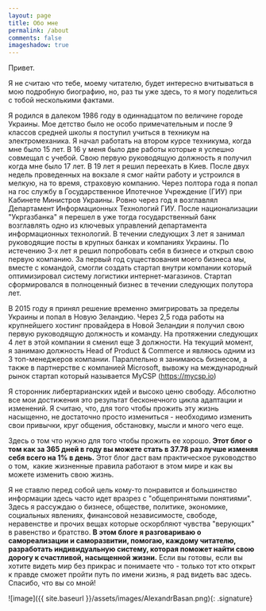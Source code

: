 ```yaml
---
layout: page
title: Обо мне
permalink: /about
comments: false
imageshadow: true
---
```


Привет.

Я не считаю что тебе, моему читателю, будет интересно вчитываться в мою подробную биографию, но, раз ты уже здесь, то я могу поделиться с тобой несколькими фактами.

Я родился в далеком 1986 году в одиннадцатом по величине городе Украины. Мое детство было не особо примечательным и после 9 классов средней школы я поступил учиться в техникум на электромеханика. Я начал работать на втором курсе техникума, когда мне было 15 лет. В 16 у меня было две работы которые я успешно совмещал с учебой. Свою первую руководящую должность я получил когда мне было 17 лет. В 19 лет я решил переехать в Киев. После двух недель проведенных на вокзале я смог найти работу и устроился в мелкую, на то время, страховую компанию. Через полтора года я попал на гос службу в Государственное Ипотечное Учреждение (ГИУ) при Кабинете Министров Украины. Ровно через год я возглавлял Департамент Информационных Технологий ГИУ. После национализации "Укргазбанка" я перешел в уже тогда государственный банк возглавлять одно из ключевых управлений департамента информационных технологий. В течении следующих 3 лет я занимал руководящие посты в крупных банках и компаниях Украины. По истечению 3‑х лет я решил попробовать себя в бизнесе и открыл свою первую компанию. За первый год существования моего бизнеса мы, вместе с командой, смогли создать стартап внутри компании который оптимизировал систему логистики интернет-магазинов. Стартап сформировался в полноценный бизнес в течении следующих полутора лет.

В 2015 году я принял решение временно эмигрировать за пределы Украины и попал в Новую Зеландию. Через 2,5 года работы на крупнейшего хостинг провайдера в Новой Зеландии я получил свою первую руководящую должность и команду. На протяжении следующих 4 лет в этой компании я сменил еще 3 должности. На текущий момент, я занимаю должность Head of Product & Commerce и являюсь одним из 3 топ-менеджеров компании. Параллельно я занимаюсь бизнесом, а также в партнерстве с компанией Microsoft, вывожу на международный рынок стартап который называется MyCSP (https://mycsp.io)

Я сторонник либертарианских идей и высоко ценю свободу. Абсолютно все мои достижения это результат бесконечного цикла адаптации и изменений. Я считаю, что, для того чтобы прожить эту жизнь насыщенно, не достаточно просто измениться - необходимо изменить свои привычки, круг общения, обстановку, мысли и много чего еще.

Здесь о том что нужно для того чтобы прожить ее хорошо. **Этот блог о том как за 365 дней в году вы можете стать в 37.78 раз лучше изменяя себя всего на 1% в день.** Этот блог даст вам практическое руководство о том,  какие жизненные правила работают в этом мире и как вы можете изменить свою жизнь.

Я не ставлю перед собой цель кому-то понравится и большинство информации здесь часто идет вразрез с "общепринятыми понятиями". Здесь я рассуждаю о бизнесе, обществе, политике, экономике, социальных явлениях, финансовой независимосте, свободе, неравенстве и прочих вещах которые оскорбляют чувства "верующих" в равенство и братство. **В этом блоге я разговариваю о самореализации и саморазвитии, помогаю, каждому читателю, разработать индивидуальную систему, которая поможет найти свою дорогу к счастливой, насыщенной жизни.** Если вы готовы, если вы хотите видеть мир без прикрас и понимаете что - только тот кто открыт к правде сможет пройти путь по имени жизнь, я рад видеть вас здесь. Спасибо, что вы со мной!

![image]({{ site.baseurl }}/assets/images/AlexandrBasan.png){: .signature}
